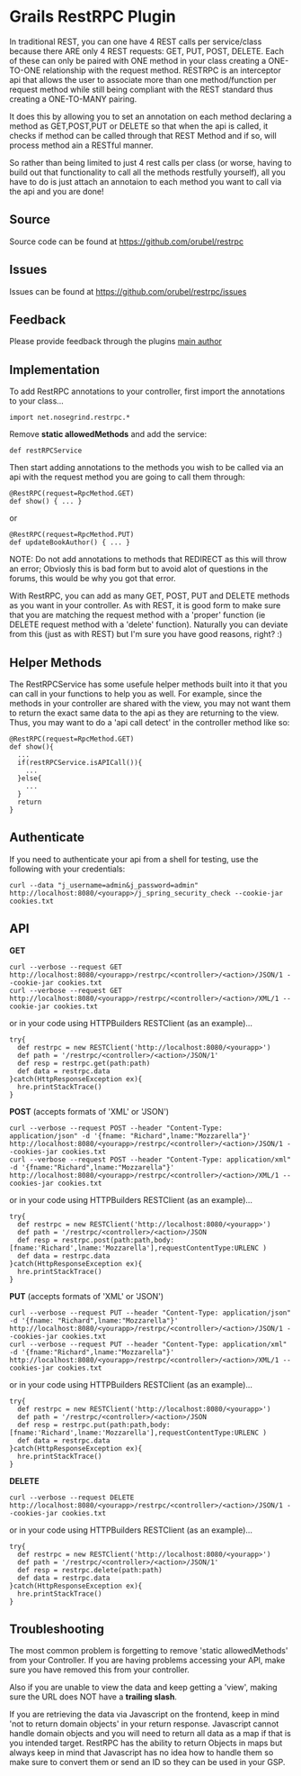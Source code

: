 # Grails RestRPC Plugin

In traditional REST, you can one have 4 REST calls per service/class because there ARE only 4 REST requests: GET, PUT, POST, DELETE. Each of these can only be paired with ONE method in your class creating a ONE-TO-ONE relationship with the request method. RESTRPC is an interceptor api that allows the user to associate more than one method/function per request method while still being compliant with the REST standard thus creating a ONE-TO-MANY pairing.

It does this by allowing you to set an annotation on each method declaring a method as GET,POST,PUT or DELETE so that when the api is called, it checks if method can be called through that REST Method and if so, will process method ain a RESTful manner.

So rather than being limited to just 4 rest calls per class (or worse, having to build out that functionality to call all the methods restfully yourself), all you have to do is just attach an annotaion to each method you want to call via the api and you are done!

## Source

Source code can be found at https://github.com/orubel/restrpc

## Issues

Issues can be found at https://github.com/orubel/restrpc/issues

## Feedback

Please provide feedback through the plugins [main author](https://github.com/orubel)

## Implementation

To add RestRPC annotations to your controller, first import the annotations to your class...
```
import net.nosegrind.restrpc.*
```

Remove **static allowedMethods** and add the service:
```
def restRPCService
```

Then start adding annotations to the methods you wish to be called via an api with the request method you are going to call them through:
```
@RestRPC(request=RpcMethod.GET)
def show() { ... }
```
or
```
@RestRPC(request=RpcMethod.PUT)
def updateBookAuthor() { ... }
```

NOTE: Do not add annotations to methods that REDIRECT as this will throw an error; Obviosly this is bad form but to avoid alot of questions in the forums, this would be why you got that error.


With RestRPC, you can add as many GET, POST, PUT and DELETE methods as you want in your controller. As with REST, it is good form to make sure that you are matching the request method with a 'proper' function (ie DELETE request method with a 'delete' function). Naturally you can deviate from this (just as with REST) but I'm sure you have good reasons, right? :)

## Helper Methods
The RestRPCService has some usefule helper methods built into it that you can call in your functions to help you as well. For example, since the methods in your controller are shared with the view, you may not want them to return the exact same data to the api as they are returning to the view. Thus, you may want to do a 'api call detect' in the controller method like so:
```
@RestRPC(request=RpcMethod.GET)
def show(){
  ...
  if(restRPCService.isAPICall()){
    ...
  }else{
    ...
  }
  return
}
```

## Authenticate
If you need to authenticate your api from a shell for testing, use the following with your credentials:
```
curl --data "j_username=admin&j_password=admin" http://localhost:8080/<yourapp>/j_spring_security_check --cookie-jar cookies.txt
```

## API

**GET**
```
curl --verbose --request GET http://localhost:8080/<yourapp>/restrpc/<controller>/<action>/JSON/1 --cookie-jar cookies.txt
curl --verbose --request GET http://localhost:8080/<yourapp>/restrpc/<controller>/<action>/XML/1 --cookie-jar cookies.txt
```
or in your code using HTTPBuilders RESTClient (as an example)...
```
try{
  def restrpc = new RESTClient('http://localhost:8080/<yourapp>')
  def path = '/restrpc/<controller>/<action>/JSON/1'
  def resp = restrpc.get(path:path)
  def data = restrpc.data
}catch(HttpResponseException ex){
  hre.printStackTrace()
}
```

**POST** (accepts formats of 'XML' or 'JSON')
```
curl --verbose --request POST --header "Content-Type: application/json" -d '{fname: "Richard",lname:"Mozzarella"}' http://localhost:8080/<yourapp>/restrpc/<controller>/<action>/JSON/1 --cookies-jar cookies.txt
curl --verbose --request POST --header "Content-Type: application/xml" -d '{fname:"Richard",lname:"Mozzarella"}' http://localhost:8080/<yourapp>/restrpc/<controller>/<action>/XML/1 --cookies-jar cookies.txt
```
or in your code using HTTPBuilders RESTClient (as an example)...
```
try{
  def restrpc = new RESTClient('http://localhost:8080/<yourapp>')
  def path = '/restrpc/<controller>/<action>/JSON
  def resp = restrpc.post(path:path,body:[fname:'Richard',lname:'Mozzarella'],requestContentType:URLENC )
  def data = restrpc.data
}catch(HttpResponseException ex){
  hre.printStackTrace()
}
```

**PUT** (accepts formats of 'XML' or 'JSON')
```
curl --verbose --request PUT --header "Content-Type: application/json" -d '{fname: "Richard",lname:"Mozzarella"}' http://localhost:8080/<yourapp>/restrpc/<controller>/<action>/JSON/1 --cookies-jar cookies.txt
curl --verbose --request PUT --header "Content-Type: application/xml" -d '{fname:"Richard",lname:"Mozzarella"}' http://localhost:8080/<yourapp>/restrpc/<controller>/<action>/XML/1 --cookies-jar cookies.txt
```
or in your code using HTTPBuilders RESTClient (as an example)...
```
try{
  def restrpc = new RESTClient('http://localhost:8080/<yourapp>')
  def path = '/restrpc/<controller>/<action>/JSON
  def resp = restrpc.put(path:path,body:[fname:'Richard',lname:'Mozzarella'],requestContentType:URLENC )
  def data = restrpc.data
}catch(HttpResponseException ex){
  hre.printStackTrace()
}
```
**DELETE**
```
curl --verbose --request DELETE http://localhost:8080/<yourapp>/restrpc/<controller>/<action>/JSON/1 --cookies-jar cookies.txt
```
or in your code using HTTPBuilders RESTClient (as an example)...
```
try{
  def restrpc = new RESTClient('http://localhost:8080/<yourapp>')
  def path = '/restrpc/<controller>/<action>/JSON/1'
  def resp = restrpc.delete(path:path)
  def data = restrpc.data
}catch(HttpResponseException ex){
  hre.printStackTrace()
}
```

## Troubleshooting


The most common problem is forgetting to remove 'static allowedMethods' from your Controller. If you are having problems accessing your API, make sure you have removed this from your controller.

Also if you are unable to view the data and keep getting a 'view', making sure the URL does NOT have a **trailing slash**.

If you are retrieving the data via Javascript on the frontend, keep in mind 'not to return domain objects' in your return response. Javascript cannot handle domain objects and you will need to return all data as a map if that is you intended target. RestRPC has the ability to return Objects in maps but always keep in mind that Javascript has no idea how to handle them so make sure to convert them or send an ID so they can be used in your GSP. 
